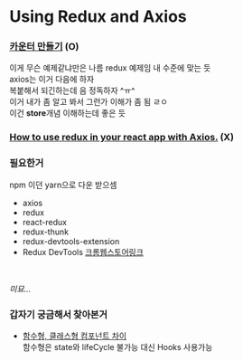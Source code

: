 # Using Redux and Axios 

### [카운터 만들기](https://velopert.com/3346) (O)
이게 무슨 예제같냐만은 나름 redux 예제임 내 수준에 맞는 듯  
axios는 이거 다음에 하자  
복붙해서 되긴하는데 음 정독하자 ^ㅠ^  
이거 내가 좀 알고 봐서 그런가 이해가 좀 됨 ㄹㅇ  
이건 **store**개념 이해하는데 좋은 듯
<br />


### [How to use redux in your react app with Axios.](https://medium.com/how-to-react/how-to-use-redux-in-your-react-app-with-axios-2327f581bf8a) (X)

### 필요한거
npm 이던 yarn으로 다운 받으셈
- axios
- redux
- react-redux
- redux-thunk
- redux-devtools-extension
- Redux DevTools [크롬웹스토어링크](https://chrome.google.com/webstore/detail/redux-devtools/lmhkpmbekcpmknklioeibfkpmmfibljd?hl=en)

<br />

*미묘...*

### 갑자기 궁금해서 찾아본거
- [함수형, 클래스형 컴포넌트 차이](https://velog.io/@sdc337dc/0.%ED%81%B4%EB%9E%98%EC%8A%A4%ED%98%95-%EC%BB%B4%ED%8F%AC%EB%84%8C%ED%8A%B8)  
함수형은 state와 lifeCycle 불가능 대신 Hooks 사용가능
